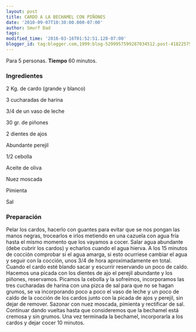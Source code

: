 ```yaml
---
layout: post
title: CARDO A LA BECHAMEL CON PIÑONES
date: '2010-09-07T10:30:00.000-07:00'
author: Smurf Dad
tags: 
modified_time: '2016-03-16T01:52:51.128-07:00'
blogger_id: tag:blogger.com,1999:blog-5299957599287034512.post-4182257503019107252
---
```


Para 5 personas.
<b>Tiempo</b> 60 minutos.

<h3>Ingredientes</h3>

2 Kg. de cardo (grande y blanco)

3 cucharadas de harina

3/4 de un vaso de leche

30 gr. de piñones

2 dientes de ajos

Abundante perejil

1/2 cebolla

Aceite de oliva

Nuez moscada

Pimienta

Sal

<h3>Preparación</h3>

Pelar los cardos, hacerlo con guantes para evitar que se nos pongan las manos negras, trocearlos e irlos metiendo en una cazuela con agua fría hasta el mismo momento que los vayamos a cocer. Salar agua abundante (debe cubrir los cardos) y echarlos cuando el agua hierva. A los 15 minutos de cocción comprobar si el agua amarga, si esto ocurriese cambiar el agua y seguir con la cocción, unos 3/4 de hora aproximadamente en total. Cuando el cardo esté blando sacar y escurrir reservando un poco de caldo. Hacemos una picada con los dientes de ajo el perejil abundante y los piñones, reservamos. Picamos la cebolla y la sofreímos, incorporamos las tres cucharadas de harina con una pizca de sal para que no se hagan grumos, se va incorporando poco a poco el vaso de leche y un poco de caldo de la cocción de los cardos junto con la picada de ajos y perejil, sin dejar de remover. Sazonar con nuez moscada, pimienta y rectificar de sal. Continuar dando vueltas hasta que consideremos que la bechamel está cremosa y sin grumos. Una vez terminada la bechamel, incorporarla a los cardos y dejar cocer 10 minutos.

